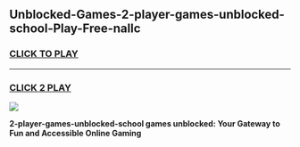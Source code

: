 
## Unblocked-Games-2-player-games-unblocked-school-Play-Free-nallc
<h3>
<a href="https://premium76.site?title=2-player-games-unblocked-school&ref=23A">CLICK TO PLAY</a></h3>
<hr>

<h3>
<a href="https://premium76.site?title=2-player-games-unblocked-school&ref=23A">CLICK 2 PLAY</a>
  
</h3>

<a href="https://premium76.site?title=2-player-games-unblocked-school&ref=23A"><img src="https://clearcache.store/games.png"></a>


**2-player-games-unblocked-school games unblocked: Your Gateway to Fun and Accessible Online Gaming**
